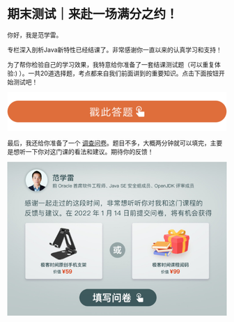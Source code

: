 # 期末测试｜来赴一场满分之约！
你好，我是范学雷。

专栏深入剖析Java新特性已经结课了。非常感谢你一直以来的认真学习和支持！

为了帮你检验自己的学习效果，我特意给你准备了一套结课测试题（可以重复体验:) ）。一共20道选择题，考点都来自我们前面讲到的重要知识。点击下面按钮开始测试吧！

[![](images/474010/28d1be62669b4f3cc01c36466bf811a4.png)](http://time.geekbang.org/quiz/intro?act_id=1398&exam_id=3564)

最后，我还给你准备了一个 [调查问卷](https://jinshuju.net/f/vUZ8cS)。题目不多，大概两分钟就可以填完，主要是想听一下你对这门课的看法和建议。期待你的反馈！

[![](images/474010/c6eefd4dd0484981b4014b3744239dc4.jpg)](https://jinshuju.net/f/vUZ8cS)